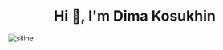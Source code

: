 <h1 align="center">Hi 👋, I'm Dima Kosukhin</h1>
<p align="left"> <img src="https://komarev.com/ghpvc/?username=sliine" alt="sliine" /> </p>

